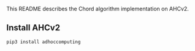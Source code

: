 This README describes the Chord algorithm implementation on AHCv2. 

## Install AHCv2

```pip3 install adhoccomputing```
